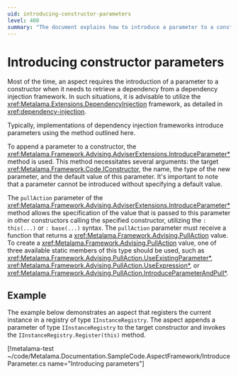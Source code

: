 ```yaml
---
uid: introducing-constructor-parameters
level: 400
summary: "The document explains how to introduce a parameter to a constructor using the Metalama.Extensions.DependencyInjection framework, specifically the AdviserExtensions.IntroduceParameter method. It also provides a relevant example."
---
```


# Introducing constructor parameters

Most of the time, an aspect requires the introduction of a parameter to a constructor when it needs to retrieve a dependency from a dependency injection framework. In such situations, it is advisable to utilize the <xref:Metalama.Extensions.DependencyInjection> framework, as detailed in <xref:dependency-injection>.

Typically, implementations of dependency injection frameworks introduce parameters using the method outlined here.

To append a parameter to a constructor, the <xref:Metalama.Framework.Advising.AdviserExtensions.IntroduceParameter*> method is used. This method necessitates several arguments: the target <xref:Metalama.Framework.Code.IConstructor>, the name, the type of the new parameter, and the default value of this parameter. It's important to note that a parameter cannot be introduced without specifying a default value.

The `pullAction` parameter of the <xref:Metalama.Framework.Advising.AdviserExtensions.IntroduceParameter*> method allows the specification of the value that is passed to this parameter in other constructors calling the specified constructor, utilizing the `: this(...)` or `: base(...)` syntax. The `pullAction` parameter must receive a function that returns a <xref:Metalama.Framework.Advising.PullAction> value. To create a <xref:Metalama.Framework.Advising.PullAction> value, one of three available static members of this type should be used, such as <xref:Metalama.Framework.Advising.PullAction.UseExistingParameter*>, <xref:Metalama.Framework.Advising.PullAction.UseExpression*>, or <xref:Metalama.Framework.Advising.PullAction.IntroduceParameterAndPull*>.

## Example

The example below demonstrates an aspect that registers the current instance in a registry of type `IInstanceRegistry`. The aspect appends a parameter of type `IInstanceRegistry` to the target constructor and invokes the `IInstanceRegistry.Register(this)` method.

[!metalama-test ~/code/Metalama.Documentation.SampleCode.AspectFramework/IntroduceParameter.cs name="Introducing parameters"]
